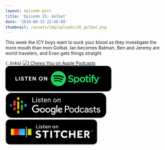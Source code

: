 ```yaml
---
layout: episode-post
title: 'Episode 25: Golbat'
date: '2019-08-13 22:48:00'
thumbnail: /assets/img/uploads/26_golbat.png
---
```

This week the ICY boys want to suck your blood as they investigate the more mouth than mon Golbat. Ian becomes Batman, Ben and Jeremy are world travelers, and Evan gets things straight.

{:.links}  [![I Chews You on Apple Podcasts](https://linkmaker.itunes.apple.com/en-us/badge-lrg.svg?releaseDate=2019-04-16T00:00:00Z&kind=podcast&bubble=podcasts)](https://podcasts.apple.com/us/podcast/25-golbat/id1455409177?i=1000446799081)  [![I Chews You on Spotify](/assets/img/uploads/spotify-badge-button.svg)](https://open.spotify.com/episode/3kc1MwwtMFg4LuF27vYQh5)  [![I Chews You on Google Podcasts](/assets/img/uploads/google-podcasts-badge-button.svg)](https://podcasts.google.com/?feed=aHR0cHM6Ly9pY2hld3N5b3UubGlic3luLmNvbS9yc3M&episode=NWI2OGE4MWUzZDlkNDQ5MmI4ZDg0YjBhYTQ0YmZkMjQ&ved=0CDIQzsICahcKEwiws7Pdw77nAhUAAAAAHQAAAAAQAQ)  [![I Chews You on Stitcher](/assets/img/uploads/stitcher-badge-button.svg)](https://www.stitcher.com/s?eid=63340833)
